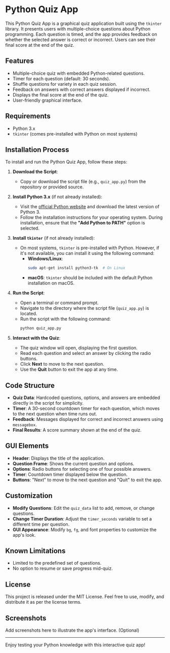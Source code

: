 # Python Quiz App

This Python Quiz App is a graphical quiz application built using the `tkinter` library. It presents users with multiple-choice questions about Python programming. Each question is timed, and the app provides feedback on whether the selected answer is correct or incorrect. Users can see their final score at the end of the quiz.

## Features

- Multiple-choice quiz with embedded Python-related questions.
- Timer for each question (default: 30 seconds).
- Shuffle questions for variety in each quiz session.
- Feedback on answers with correct answers displayed if incorrect.
- Displays the final score at the end of the quiz.
- User-friendly graphical interface.

## Requirements

- Python 3.x
- `tkinter` (comes pre-installed with Python on most systems)

## Installation Process

To install and run the Python Quiz App, follow these steps:

1. **Download the Script**:
   - Copy or download the script file (e.g., `quiz_app.py`) from the repository or provided source.

2. **Install Python 3.x** (if not already installed):
   - Visit the [official Python website](https://www.python.org/downloads/) and download the latest version of Python 3.
   - Follow the installation instructions for your operating system. During installation, ensure that the **"Add Python to PATH"** option is selected.

3. **Install `tkinter`** (if not already installed):
   - On most systems, `tkinter` is pre-installed with Python. However, if it's not available, you can install it using the following command:
     - **Windows/Linux**:
       ```bash
       sudo apt-get install python3-tk  # On Linux
       ```
     - **macOS**:
       `tkinter` should be included with the default Python installation on macOS.

4. **Run the Script**:
   - Open a terminal or command prompt.
   - Navigate to the directory where the script file (`quiz_app.py`) is located.
   - Run the script with the following command:
     ```bash
     python quiz_app.py
     ```

5. **Interact with the Quiz**:
   - The quiz window will open, displaying the first question.
   - Read each question and select an answer by clicking the radio buttons.
   - Click **Next** to move to the next question.
   - Use the **Quit** button to exit the app at any time.

## Code Structure

- **Quiz Data**: Hardcoded questions, options, and answers are embedded directly in the script for simplicity.
- **Timer**: A 30-second countdown timer for each question, which moves to the next question when time runs out.
- **Feedback**: Messages displayed for correct and incorrect answers using `messagebox`.
- **Final Results**: A score summary shown at the end of the quiz.

## GUI Elements

- **Header**: Displays the title of the application.
- **Question Frame**: Shows the current question and options.
- **Options**: Radio buttons for selecting one of four possible answers.
- **Timer**: Countdown timer displayed below the question.
- **Buttons**: "Next" to move to the next question and "Quit" to exit the app.

## Customization

- **Modify Questions**: Edit the `quiz_data` list to add, remove, or change questions.
- **Change Timer Duration**: Adjust the `timer_seconds` variable to set a different time per question.
- **GUI Appearance**: Modify `bg`, `fg`, and font properties to customize the app's look.

## Known Limitations

- Limited to the predefined set of questions.
- No option to resume or save progress mid-quiz.

## License

This project is released under the MIT License. Feel free to use, modify, and distribute it as per the license terms.

## Screenshots

Add screenshots here to illustrate the app's interface. (Optional)

---

Enjoy testing your Python knowledge with this interactive quiz app!
